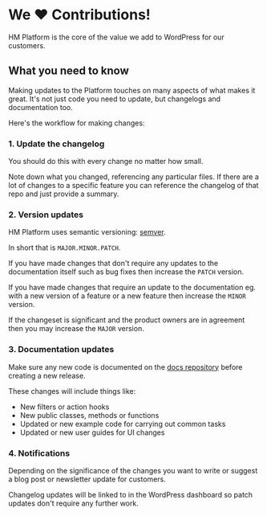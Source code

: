 # We ❤ Contributions!

HM Platform is the core of the value we add to WordPress for our customers.

## What you need to know

Making updates to the Platform touches on many aspects of what makes it great.
It's not just code you need to update, but changelogs and documentation too.

Here's the workflow for making changes:

### 1. Update the changelog

You should do this with every change no matter how small.

Note down what you changed, referencing any particular files. If there are a lot
of changes to a specific feature you can reference the changelog of that repo and
just provide a summary. 

### 2. Version updates

HM Platform uses semantic versioning: [semver](http://semver.org/).

In short that is `MAJOR.MINOR.PATCH`.

If you have made changes that don't require any updates to the documentation itself
such as bug fixes then increase the `PATCH` version.

If you have made changes that require an update to the documentation eg. with a new
version of a feature or a new feature then increase the `MINOR` version.

If the changeset is significant and the product owners are in agreement then you
may increase the `MAJOR` version.

### 3. Documentation updates

Make sure any new code is documented on the [docs repository](https://github.com/humanmade/platform-docs)
before creating a new release.

These changes will include things like:

* New filters or action hooks
* New public classes, methods or functions
* Updated or new example code for carrying out common tasks
* Updated or new user guides for UI changes

### 4. Notifications

Depending on the significance of the changes you want to write or suggest a blog
post or newsletter update for customers.

Changelog updates will be linked to in the WordPress dashboard so patch updates
don't require any further work. 
